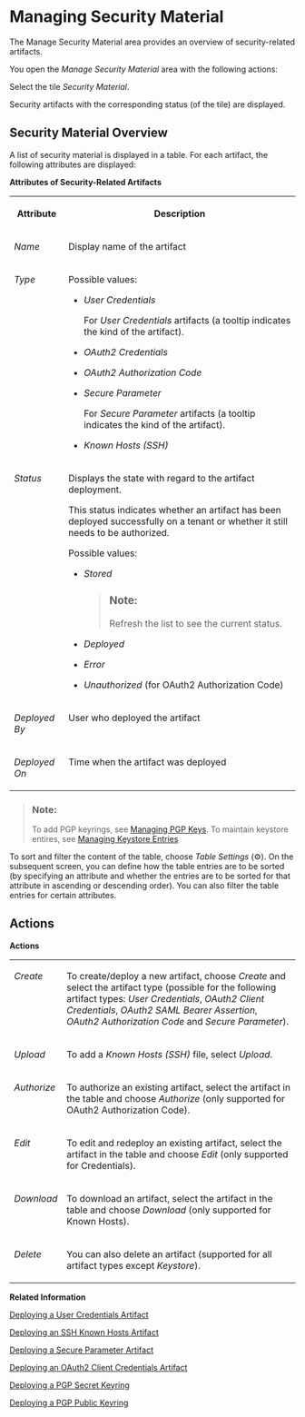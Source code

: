 <!-- loiob8ccb53b9ec44652b885476f02184a0f -->

<link rel="stylesheet" type="text/css" href="../css/sap-icons.css"/>

# Managing Security Material

The Manage Security Material area provides an overview of security-related artifacts.

You open the *Manage Security Material* area with the following actions:

Select the tile *Security Material*.

Security artifacts with the corresponding status \(of the tile\) are displayed.



## Security Material Overview

A list of security material is displayed in a table. For each artifact, the following attributes are displayed:

**Attributes of Security-Related Artifacts**


<table>
<tr>
<th valign="top">

Attribute

</th>
<th valign="top">

Description

</th>
</tr>
<tr>
<td valign="top">

*Name* 

</td>
<td valign="top">

Display name of the artifact

</td>
</tr>
<tr>
<td valign="top">

*Type* 

</td>
<td valign="top">

Possible values:

-   *User Credentials*

    For *User Credentials* artifacts \(a tooltip indicates the kind of the artifact\).

-   *OAuth2 Credentials*
-   *OAuth2 Authorization Code*

-   *Secure Parameter*

    For *Secure Parameter* artifacts \(a tooltip indicates the kind of the artifact\).

-   *Known Hosts \(SSH\)*




</td>
</tr>
<tr>
<td valign="top">

*Status* 

</td>
<td valign="top">

Displays the state with regard to the artifact deployment.

This status indicates whether an artifact has been deployed successfully on a tenant or whether it still needs to be authorized.

Possible values:

-   *Stored* 

    > ### Note:  
    > Refresh the list to see the current status.

-   *Deployed* 

-   *Error*

-   *Unauthorized* \(for OAuth2 Authorization Code\)




</td>
</tr>
<tr>
<td valign="top">

*Deployed By* 

</td>
<td valign="top">

User who deployed the artifact

</td>
</tr>
<tr>
<td valign="top">

*Deployed On* 

</td>
<td valign="top">

Time when the artifact was deployed

</td>
</tr>
</table>

> ### Note:  
> To add PGP keyrings, see [Managing PGP Keys](managing-pgp-keys-cd478a7.md). To maintain keystore entires, see [Managing Keystore Entries](managing-keystore-entries-2dc8942.md)

To sort and filter the content of the table, choose *Table Settings* \(:gear:\). On the subsequent screen, you can define how the table entries are to be sorted \(by specifying an attribute and whether the entries are to be sorted for that attribute in ascending or descending order\). You can also filter the table entries for certain attributes.



## Actions

**Actions**


<table>
<tr>
<td valign="top">

*Create*

</td>
<td valign="top">

To create/deploy a new artifact, choose *Create* and select the artifact type \(possible for the following artifact types: *User Credentials*, *OAuth2 Client Credentials*, *OAuth2 SAML Bearer Assertion*, *OAuth2 Authorization Code* and *Secure Parameter*\).

</td>
</tr>
<tr>
<td valign="top">

*Upload*

</td>
<td valign="top">

To add a *Known Hosts \(SSH\)* file, select *Upload*.

</td>
</tr>
<tr>
<td valign="top">

*Authorize*

</td>
<td valign="top">

To authorize an existing artifact, select the artifact in the table and choose *Authorize* \(only supported for OAuth2 Authorization Code\).

</td>
</tr>
<tr>
<td valign="top">

*Edit*

</td>
<td valign="top">

To edit and redeploy an existing artifact, select the artifact in the table and choose *Edit* \(only supported for Credentials\).

</td>
</tr>
<tr>
<td valign="top">

*Download*

</td>
<td valign="top">

To download an artifact, select the artifact in the table and choose *Download* \(only supported for Known Hosts\).

</td>
</tr>
<tr>
<td valign="top">

*Delete*

</td>
<td valign="top">

You can also delete an artifact \(supported for all artifact types except *Keystore*\).

</td>
</tr>
</table>

**Related Information**  


[Deploying a User Credentials Artifact](deploying-a-user-credentials-artifact-6912d63.md "To set up a connection using basic authentication or username token authentication, you have to specify the required attributes (for example, user name and password).")

[Deploying an SSH Known Hosts Artifact](deploying-an-ssh-known-hosts-artifact-46da324.md "This artifact type specifies the known hosts file used when configuring secure connectivity based on SSH File Transfer Protocol (SFTP).")

[Deploying a Secure Parameter Artifact](deploying-a-secure-parameter-artifact-4641d6c.md "Use the secure parameter artifact to deploy confidential data, for example, for custom adapters.")

[Deploying an OAuth2 Client Credentials Artifact](deploying-an-oauth2-client-credentials-artifact-801b106.md "Many web servers use OAuth 2.0 for authorization purposes. If you want to connect to a system that uses OAuth 2.0 authentication, you need to deploy an OAuth2 Credentials artifact using the following procedure.")

[Deploying a PGP Secret Keyring](deploying-a-pgp-secret-keyring-9d8e1a9.md "This artifact contains the PGP secret keys for the usage of Open Pretty Good Privacy (PGP). The private key enables the tenant to decrypt or sign messages.")

[Deploying a PGP Public Keyring](deploying-a-pgp-public-keyring-7f04458.md "This artifact contains the public key that enables the tenant to encrypt or verify messages using the Pretty Good Privacy (PGP) standard.")

